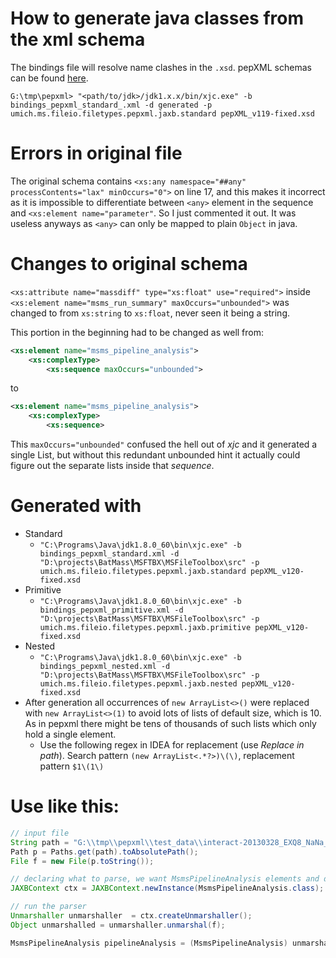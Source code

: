 # How to generate java classes from the xml schema
The bindings file will resolve name clashes in the `.xsd`.
pepXML schemas can be found [here](https://sourceforge.net/p/sashimi/code/HEAD/tree/trunk/trans_proteomic_pipeline/schema/).

`G:\tmp\pepxml>
	"<path/to/jdk>/jdk1.x.x/bin/xjc.exe"
	-b bindings_pepxml_standard_.xml
	-d generated
	-p umich.ms.fileio.filetypes.pepxml.jaxb.standard
	pepXML_v119-fixed.xsd`

# Errors in original file
The original schema contains `<xs:any namespace="##any" processContents="lax" minOccurs="0">`
on line 17, and this makes it incorrect as it is impossible to differentiate between
`<any>` element in the sequence and `<xs:element name="parameter"`. So I just commented it
out. It was useless anyways as `<any>` can only be mapped to plain `Object` in java.

# Changes to original schema
`<xs:attribute name="massdiff" type="xs:float" use="required">` inside `<xs:element name="msms_run_summary" maxOccurs="unbounded">`
was changed to from `xs:string` to `xs:float`, never seen it being a string.

This portion in the beginning had to be changed as well from:
```xml
<xs:element name="msms_pipeline_analysis">
    <xs:complexType>
        <xs:sequence maxOccurs="unbounded">
```
to
```xml
<xs:element name="msms_pipeline_analysis">
    <xs:complexType>
        <xs:sequence>
```
This `maxOccurs="unbounded"` confused the hell out of _xjc_ and it generated a single List<Object>, but without this
redundant unbounded hint it actually could figure out the separate lists inside that _sequence_.

# Generated with
* Standard
  * `"C:\Programs\Java\jdk1.8.0_60\bin\xjc.exe" -b bindings_pepxml_standard.xml -d "D:\projects\BatMass\MSFTBX\MSFileToolbox\src" -p umich.ms.fileio.filetypes.pepxml.jaxb.standard pepXML_v120-fixed.xsd`
* Primitive 
  * `"C:\Programs\Java\jdk1.8.0_60\bin\xjc.exe" -b bindings_pepxml_primitive.xml -d "D:\projects\BatMass\MSFTBX\MSFileToolbox\src" -p umich.ms.fileio.filetypes.pepxml.jaxb.primitive pepXML_v120-fixed.xsd`
* Nested 
  * `"C:\Programs\Java\jdk1.8.0_60\bin\xjc.exe" -b bindings_pepxml_nested.xml -d "D:\projects\BatMass\MSFTBX\MSFileToolbox\src" -p umich.ms.fileio.filetypes.pepxml.jaxb.nested pepXML_v120-fixed.xsd`
* After generation all occurrences of  `new ArrayList<>()` were replaced with `new ArrayList<>(1)` to avoid lots of lists
 of default size, which is 10. As in pepxml there might be tens of thousands of such lists which only hold a single element.
  * Use the following regex in IDEA for replacement (use _Replace in path_). Search pattern `(new ArrayList<.*?>)\(\)`,
  replacement pattern `$1\(1\)`

# Use like this:

```java
// input file
String path = "G:\\tmp\\pepxml\\test_data\\interact-20130328_EXQ8_NaNa_SA_HeLa_rep04_06.pep.xml";
Path p = Paths.get(path).toAbsolutePath();
File f = new File(p.toString());

// declaring what to parse, we want MsmsPipelineAnalysis elements and don't care about the rest
JAXBContext ctx = JAXBContext.newInstance(MsmsPipelineAnalysis.class);

// run the parser
Unmarshaller unmarshaller  = ctx.createUnmarshaller();
Object unmarshalled = unmarshaller.unmarshal(f);

MsmsPipelineAnalysis pipelineAnalysis = (MsmsPipelineAnalysis) unmarshalled;
```
